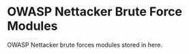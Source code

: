 OWASP Nettacker Brute Force Modules
===================================

OWASP Nettacker brute forces modules stored in here.